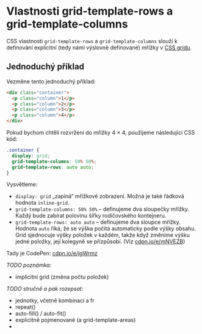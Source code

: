 # Vlastnosti grid-template-rows a grid-template-columns

CSS vlastnosti `grid-template-rows` a `grid-template-columns` slouží k definování explicitní (tedy námi výslovně definované) mřížky v [CSS gridu](css-grid.md).

## Jednoduchý příklad

Vezměne tento jednoduchý příklad:

```html
<div class="container">
  <p class="column">1</p>
  <p class="column">2</p>
  <p class="column">3</p>
  <p class="column">4</p>
</div>
```

Pokud bychom chtěli rozvržení do mřížky 4 × 4, použijeme následující CSS kód:

```css
.container {
  display: grid;
  grid-template-columns: 50% 50%;
  grid-template-rows: auto auto;
}
```

Vysvětleme:

- `display: grid` „zapíná“ mřížkové zobrazení. Možná je také řádková hodnota `inline-grid`.
- `grid-template-columns: 50% 50%` – definujeme dva sloupečky mřížky. Každý bude zabírat polovinu šířky rodičovského kontejneru.
- `grid-template-rows: auto auto` – definujeme dva sloupce mřížky. Hodnota `auto` říká, že se výška počítá automaticky podle výšky obsahu. Grid sjednocuje výšky položek v každém, takže když změníme výšku jedné položky, její kolegyně se přízpůsobí. (Viz [cdpn.io/e/mNVEZB](https://codepen.io/machal/pen/mNVEZB?editors=1100))

Tady je CodePen: [cdpn.io/e/jgWrmz](https://codepen.io/machal/pen/jgWrmz?editors=1100)

*TODO poznámka:*

- implicitní grid (změna počtu položek)

*TODO stručně a pak rozepsat:*

- jednotky, včetně kombinací a fr
- repeat()
- auto-fill() / auto-fit()
- explicitně pojmenované (a grid-template-areas)
- 
